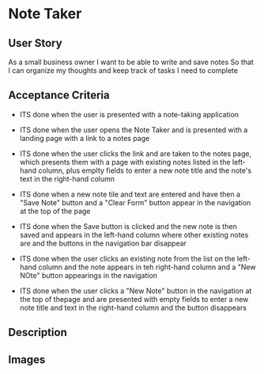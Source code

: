 # Note Taker 

## User Story

As a small business owner
I want to be able to write and save notes
So that I can organize my thoughts and keep track of tasks I need to complete

## Acceptance Criteria

* ITS done when the user is presented with a note-taking application

* ITS done when the user opens the Note Taker and is presented with a landing page with a link to a notes page

* ITS done when the user clicks the link and are taken to the notes page, which presents them with a page with existing notes listed in the left-hand column, plus emplty fields to enter a new note title and the note's text in the right-hand column

* ITS done when a new note tile and text are entered and have then a "Save Note" button and a "Clear Form" button appear in the navigation at the top of the page

* ITS done when the Save button is clicked and the new note is then saved and appears in the left-hand column where other existing notes are and the buttons in the navigation bar disappear

* ITS done when the user clicks an existing note from the list on the left-hand column and the note appears in teh right-hand column and a "New NOte" button appearings in the navigation 

* ITS done when the user clicks a "New Note" button in the navigation at the top of thepage and are presented with empty fields to enter a new note title and text in the right-hand column and the button disappears

## Description


## Images